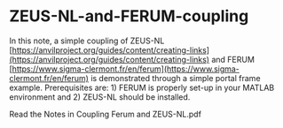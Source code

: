 # ZEUS-NL-and-FERUM-coupling

In this note, a simple coupling of ZEUS-NL [https://anvilproject.org/guides/content/creating-links](https://anvilproject.org/guides/content/creating-links) and FERUM [https://www.sigma-clermont.fr/en/ferum](https://www.sigma-clermont.fr/en/ferum) is demonstrated through a simple portal frame example.
Prerequisites are: 1) FERUM is properly set-up in your MATLAB environment and 2) ZEUS-NL should be installed.

Read the Notes in Coupling Ferum and ZEUS-NL.pdf
